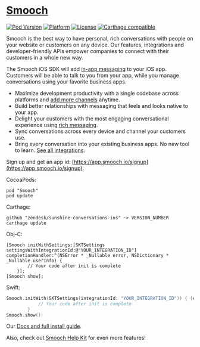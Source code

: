 # [Smooch](http://www.smooch.io)

[![Pod Version](http://img.shields.io/cocoapods/v/Smooch.svg)](http://cocoadocs.org/docsets/Smooch/)
[![Platform](http://img.shields.io/cocoapods/p/Smooch.svg)](http://cocoadocs.org/docsets/Smooch/)
[![License](http://img.shields.io/cocoapods/l/Smooch.svg)](http://smooch.io/terms.html)
[![Carthage compatible](https://img.shields.io/badge/Carthage-compatible-4BC51D.svg?style=flat)](https://github.com/Carthage/Carthage)

Smooch is the best way to have personal, rich conversations with people on your website or customers on any device. Our features, integrations and developer-friendly APIs empower companies to connect with their customers in a whole new way.

The Smooch iOS SDK will add [in-app messaging](https://smooch.io/in-app-messaging/) to your iOS app. Customers will be able to talk to you from your app, while you manage conversations using your favorite business apps.

- Maximize development productivity with a single codebase across platforms and [add more channels](https://smooch.io/cross-channel-messaging/) anytime.
- Build better relationships with messaging that feels and looks native to your app.
- Delight your customers with the most engaging conversational experience using [rich messaging](https://smooch.io/rich-messaging/).
- Sync conversations across every device and channel your customers use.
- Bring every conversation into your existing business apps. No new tool to learn. [See all integrations](https://smooch.io/integrations/).

Sign up and get an app id: [https://app.smooch.io/signup](https://app.smooch.io/signup).

CocoaPods:

    pod "Smooch"
    pod update

Carthage:

    github "zendesk/sunshine-conversations-ios" ~> VERSION_NUMBER
    carthage update

Obj-C:

```objc
[Smooch initWithSettings:[SKTSettings settingsWithIntegrationId:@"YOUR_INTEGRATION_ID"] completionHandler:^(NSError * _Nullable error, NSDictionary * _Nullable userInfo) {
        // Your code after init is complete
    }];
[Smooch show];
```

Swift:

```Swift
Smooch.initWith(SKTSettings(integrationId: "YOUR_INTEGRATION_ID")) { (error: Error?, userInfo: [AnyHashable : Any]?) in
            // Your code after init is complete
        }
Smooch.show()
```

Our [Docs and full install guide](http://docs.smooch.io).

Also, check out [Smooch Help Kit](https://github.com/smooch/smooch-helpkit-ios) for even more features!
